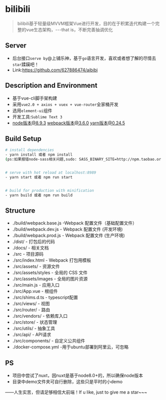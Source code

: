 # bilibili

> bilibili基于轻量级MVVM框架Vue进行开发，目的在于积累迭代构建一个完整的vue生态架构，---that is，不断完善抽调优化

## Server

- 后台接口`serve by`@上铺乐神，基于`go`语言开发，喜欢或者想了解的尽情去`star`蹂躏吧！
- Link:https://github.com/627886474/aibibi

## Description and Environment

- 基于vue-cli脚手架构建
- 采用`vue2.0 + axios + vuex + vue-router`全家桶开发
- 选用`element-ui`组件
- 开发工具:`Sublime Text 3`
- node版本@8.9.3   webpack版本@3.6.0    yarn版本@0.24.5

## Build Setup

``` bash
# install dependencies
- yarn install 或者 npm install
(ps:如果报错node-sass相关问题,sudo: SASS_BINARY_SITE=http://npm.taobao.org/mirrors/node-sass npm rebuild node-sass)


# serve with hot reload at localhost:8989
- yarn start 或者 npm run start


# build for production with minification
- yarn build 或者 npm run build

```

## Structure

- ./build/webpack.base.js -Webpack 配置文件（基础配置文件）
- ./build/webpack.dev.js - Webpack 配置文件 (开发环境)
- ./build/webpack.prod.js - Webpack 配置文件 (生产环境)
- ./dist/ - 打包后的代码
- ./docs/ - 相关文档
- ./src - 项目源码
- ./src/index.html - Webpack 打包用模板
- ./src/assets/ - 资源文件
- ./src/assets/styles - 全局的 CSS 文件
- ./src/assets/images - 全局的图片资源
- ./src/main.js - 应用入口
- ./src/App.vue - 根组件
- ./src/shims.d.ts - typescript配置
- ./src/views/ - 视图
- ./src/router/ - 路由
- ./src/vendors/ - 依赖库入口
- ./src/store/ - 状态管理
- ./src/utils/ - 抽象工具
- ./src/api/ - API请求
- ./src/components/ - 自定义公共组件
- ./docker-compose.yml -用于ubuntu部署到阿里云，可忽略

## PS
- 项目中尝试了nuxt，因nuxt是基于node8.0+的，所以确保node版本
- 目录中demo文件夹可自行删除，这些只是平时的小demo


 ——人生实苦，但请足够相信大前端！If u like, just to give me a star~~~
